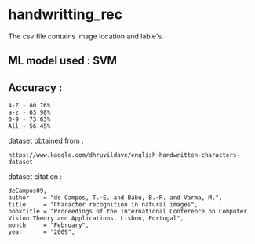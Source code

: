 # handwritting_rec

The csv file contains image location and lable's.

## ML model used : SVM 
## Accuracy :
    A-Z - 80.76%
    a-z - 63.98%
    0-9 - 73.63%
    All - 56.45%

dataset obtained from :  

    https://www.kaggle.com/dhruvildave/english-handwritten-characters-dataset

dataset citation :

    deCampos09,
    author    = "de Campos, T.~E. and Babu, B.~R. and Varma, M.",
    title     = "Character recognition in natural images",
    booktitle = "Proceedings of the International Conference on Computer
    Vision Theory and Applications, Lisbon, Portugal",
    month     = "February",
    year      = "2009",

